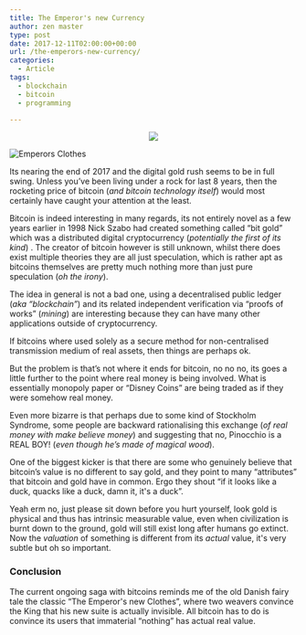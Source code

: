 ```yaml
---
title: The Emperor's new Currency
author: zen master
type: post
date: 2017-12-11T02:00:00+00:00
url: /the-emperors-new-currency/
categories:
  - Article
tags:
  - blockchain
  - bitcoin
  - programming

---
```




<center>
 <img src="https://upload.wikimedia.org/wikipedia/commons/4/47/Emperor_Clothes_01.jpg"></img>
</center>

![Emperors Clothes](https://upload.wikimedia.org/wikipedia/commons/4/47/Emperor_Clothes_01.jpg)

Its nearing the end of 2017 and the digital gold rush seems to be in full swing. Unless you’ve been living under a rock for last 8 years, then the rocketing price of bitcoin (_and bitcoin technology itself_) would most certainly have caught your attention at the least.

Bitcoin is indeed interesting in many regards, its not entirely novel as a few years earlier in 1998 Nick Szabo had created something called “bit gold” which was a distributed digital cryptocurrency (_potentially the first of its kind_) . The creator of bitcoin however is still unknown, whilst there does exist multiple theories they are all just speculation, which is rather apt as bitcoins themselves are pretty much nothing more than just pure speculation (_oh the irony_).

The idea in general is not a bad one, using a decentralised public ledger (_aka “blockchain”_) and its related independent verification via “proofs of works” (_mining_) are interesting because they can have many other applications outside of cryptocurrency.

If bitcoins where used solely as a secure method for non-centralised transmission medium of real assets, then things are perhaps ok.

But the problem is that’s not where it ends for bitcoin, no no no, its goes a little further to the point where real money is being involved. What is essentially monopoly paper or “Disney Coins” are being traded as if they were somehow real money.

Even more bizarre is that perhaps due to some kind of Stockholm Syndrome, some people are backward rationalising this exchange (_of real money with make believe money_) and suggesting that no, Pinocchio is a REAL BOY! (_even though he’s made of magical wood_).

One of the biggest kicker is that there are some who genuinely believe that bitcoin’s value is no different to say gold, and they point to many “attributes” that bitcoin and gold have in common. Ergo they shout “if it looks like a duck, quacks like a duck, damn it, it's a duck”.

Yeah erm no, just please sit down before you hurt yourself, look gold is physical and thus has intrinsic measurable value, even when civilization is burnt down to the ground, gold will still exist long after humans go extinct. Now the _valuation_ of something is different from its _actual_ value, it's very subtle but oh so important.

### Conclusion

The current ongoing saga with bitcoins reminds me of the old Danish fairy tale the classic “The Emperor's new Clothes”, where two weavers convince the King that his new suite is actually invisible. All bitcoin has to do is convince its users that immaterial “nothing” has actual real value.
